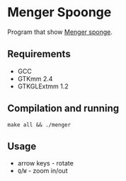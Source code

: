# Menger Spoonge

Program that show [Menger sponge](https://en.wikipedia.org/wiki/Menger_sponge).

## Requirements

- GCC
- GTKmm 2.4
- GTKGLExtmm 1.2

## Compilation and running

    make all && ./menger

## Usage

- arrow keys - rotate
- `Q`/`W` - zoom in/out
